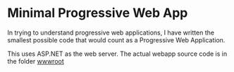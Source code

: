 # Minimal Progressive Web App

In trying to understand progressive web applications, I have written the 
smallest possible code that would count as a Progressive Web Application.

This uses ASP.NET as the web server. The actual webapp source code is in the folder [wwwroot](./wwwroot)


